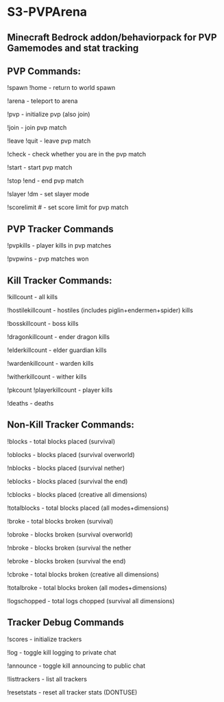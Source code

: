 # S3-PVPArena
 ## Minecraft Bedrock addon/behaviorpack for PVP Gamemodes and stat tracking

## PVP Commands:
!spawn !home - return to world spawn

!arena - teleport to arena

!pvp - initialize pvp (also join)

!join - join pvp match

!leave !quit - leave pvp match

!check - check whether you are in the pvp match

!start - start pvp match

!stop !end - end pvp match

!slayer !dm - set slayer mode

!scorelimit # - set score limit for pvp match


## PVP Tracker Commands
!pvpkills - player kills in pvp matches

!pvpwins - pvp matches won

## Kill Tracker Commands:

!killcount - all kills

!hostilekillcount - hostiles (includes piglin+endermen+spider) kills

!bosskillcount - boss kills

!dragonkillcount - ender dragon kills

!elderkillcount - elder guardian kills

!wardenkillcount - warden kills

!witherkillcount - wither kills

!pkcount !playerkillcount - player kills

!deaths - deaths


## Non-Kill Tracker Commands:

!blocks - total blocks placed (survival)

!oblocks - blocks placed (survival overworld)

!nblocks - blocks placed (survival nether)

!eblocks - blocks placed (survival the end)

!cblocks - blocks placed (creative all dimensions)

!totalblocks - total blocks placed (all modes+dimensions)

!broke - total blocks broken (survival)

!obroke - blocks broken (survival overworld)

!nbroke - blocks broken (survival the nether

!ebroke - blocks broken (survival the end)

!cbroke - total blocks broken (creative all dimensions)

!totalbroke - total blocks broken (all modes+dimensions)

!logschopped - total logs chopped (survival all dimensions)


## Tracker Debug Commands

!scores - initialize trackers

!log - toggle kill logging to private chat

!announce - toggle kill announcing to public chat

!listtrackers - list all trackers

!resetstats - reset all tracker stats (DONTUSE)
